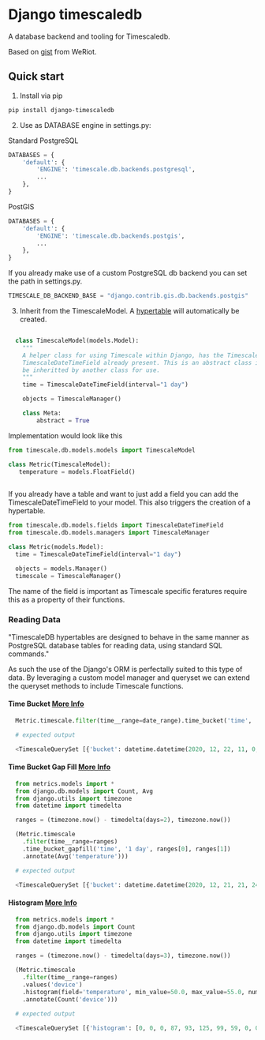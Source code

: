 # Django timescaledb

A database backend and tooling for Timescaledb.

Based on [gist](https://gist.github.com/dedsm/fc74f04eb70d78459ff0847ef16f2e7a) from WeRiot.

## Quick start

1. Install via pip

```bash
pip install django-timescaledb
```

2. Use as DATABASE engine in settings.py:

Standard PostgreSQL

```python
DATABASES = {
    'default': {
        'ENGINE': 'timescale.db.backends.postgresql',
        ...
    },
}
```

PostGIS

```python
DATABASES = {
    'default': {
        'ENGINE': 'timescale.db.backends.postgis',
        ...
    },
}
```

If you already make use of a custom PostgreSQL db backend you can set the path in settings.py.

```python
TIMESCALE_DB_BACKEND_BASE = "django.contrib.gis.db.backends.postgis"
```

3. Inherit from the TimescaleModel. A [hypertable](https://docs.timescale.com/latest/using-timescaledb/hypertables#react-docs) will automatically be created.

```python

  class TimescaleModel(models.Model):
    """
    A helper class for using Timescale within Django, has the TimescaleManager and 
    TimescaleDateTimeField already present. This is an abstract class it should 
    be inheritted by another class for use.
    """
    time = TimescaleDateTimeField(interval="1 day")

    objects = TimescaleManager()

    class Meta:
        abstract = True

```

Implementation would look like this

```python
from timescale.db.models.models import TimescaleModel

class Metric(TimescaleModel):
   temperature = models.FloatField()
   

```

If you already have a table and want to just add a field you can add the TimescaleDateTimeField to your model. This also triggers the creation of a hypertable.

```python
from timescale.db.models.fields import TimescaleDateTimeField
from timescale.db.models.managers import TimescaleManager

class Metric(models.Model):
  time = TimescaleDateTimeField(interval="1 day")

  objects = models.Manager()
  timescale = TimescaleManager()
```

The name of the field is important as Timescale specific feratures require this as a property of their functions.
### Reading Data

"TimescaleDB hypertables are designed to behave in the same manner as PostgreSQL database tables for reading data, using standard SQL commands."

As such the use of the Django's ORM is perfectally suited to this type of data. By leveraging a custom model manager and queryset we can extend the queryset methods to include Timescale functions.

#### Time Bucket [More Info](https://docs.timescale.com/latest/using-timescaledb/reading-data#time-bucket)

```python
  Metric.timescale.filter(time__range=date_range).time_bucket('time', '1 hour')

  # expected output

  <TimescaleQuerySet [{'bucket': datetime.datetime(2020, 12, 22, 11, 0, tzinfo=<UTC>)}, ... ]>
```

#### Time Bucket Gap Fill [More Info](https://docs.timescale.com/latest/using-timescaledb/reading-data#gap-filling)

```python
  from metrics.models import *
  from django.db.models import Count, Avg
  from django.utils import timezone
  from datetime import timedelta

  ranges = (timezone.now() - timedelta(days=2), timezone.now())

  (Metric.timescale
    .filter(time__range=ranges)
    .time_bucket_gapfill('time', '1 day', ranges[0], ranges[1])
    .annotate(Avg('temperature')))

  # expected output

  <TimescaleQuerySet [{'bucket': datetime.datetime(2020, 12, 21, 21, 24, tzinfo=<UTC>), 'temperature__avg': None}, ...]>
```

#### Histogram [More Info](https://docs.timescale.com/latest/using-timescaledb/reading-data#histogram)

```python
  from metrics.models import *
  from django.db.models import Count
  from django.utils import timezone
  from datetime import timedelta

  ranges = (timezone.now() - timedelta(days=3), timezone.now())

  (Metric.timescale
    .filter(time__range=ranges)
    .values('device')
    .histogram(field='temperature', min_value=50.0, max_value=55.0, num_of_buckets=10)
    .annotate(Count('device')))
    
  # expected output

  <TimescaleQuerySet [{'histogram': [0, 0, 0, 87, 93, 125, 99, 59, 0, 0, 0, 0], 'device__count': 463}]>
```